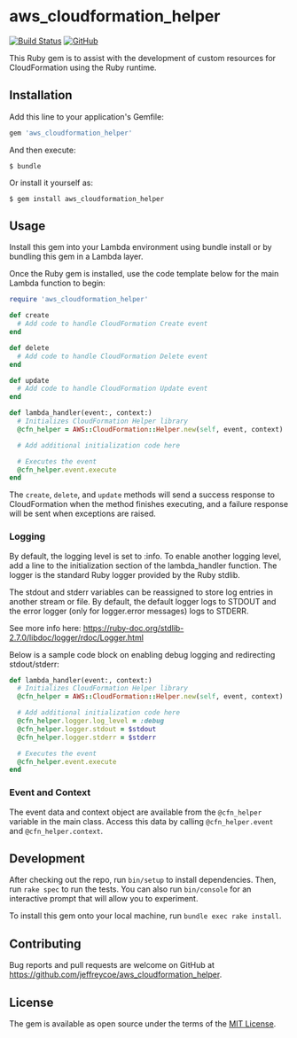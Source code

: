 # aws_cloudformation_helper
[![Build Status](https://travis-ci.org/jeffreycoe/aws_cloudformation_helper.svg?branch=master)](https://travis-ci.org/jeffreycoe/aws_cloudformation_helper)
[![GitHub](https://img.shields.io/github/license/jeffreycoe/aws_cloudformation_helper)](https://github.com/jeffreycoe/aws_cloudformation_helper/blob/master/LICENSE.txt)

This Ruby gem is to assist with the development of custom resources for CloudFormation using the Ruby runtime.

## Installation

Add this line to your application's Gemfile:

```ruby
gem 'aws_cloudformation_helper'
```

And then execute:

    $ bundle

Or install it yourself as:

    $ gem install aws_cloudformation_helper

## Usage

Install this gem into your Lambda environment using bundle install or by bundling this gem in a Lambda layer.

Once the Ruby gem is installed, use the code template below for the main Lambda function to begin:
```ruby
require 'aws_cloudformation_helper'

def create
  # Add code to handle CloudFormation Create event
end

def delete
  # Add code to handle CloudFormation Delete event
end

def update
  # Add code to handle CloudFormation Update event
end

def lambda_handler(event:, context:)
  # Initializes CloudFormation Helper library
  @cfn_helper = AWS::CloudFormation::Helper.new(self, event, context)

  # Add additional initialization code here

  # Executes the event
  @cfn_helper.event.execute
end
```

The `create`, `delete`, and `update` methods will send a success response to CloudFormation when the method finishes executing, and a failure response will be sent when exceptions are raised.

### Logging
By default, the logging level is set to :info. To enable another logging level, add a line to the initialization section of the lambda_handler function.  The logger is the standard Ruby logger provided by the Ruby stdlib. 

The stdout and stderr variables can be reassigned to store log entries in another stream or file. By default, the default logger logs to STDOUT and the error logger (only for logger.error messages) logs to STDERR.

See more info here: https://ruby-doc.org/stdlib-2.7.0/libdoc/logger/rdoc/Logger.html

Below is a sample code block on enabling debug logging and redirecting stdout/stderr:
```ruby
def lambda_handler(event:, context:)
  # Initializes CloudFormation Helper library
  @cfn_helper = AWS::CloudFormation::Helper.new(self, event, context)

  # Add additional initialization code here
  @cfn_helper.logger.log_level = :debug
  @cfn_helper.logger.stdout = $stdout
  @cfn_helper.logger.stderr = $stderr

  # Executes the event
  @cfn_helper.event.execute
end
```

### Event and Context

The event data and context object are available from the `@cfn_helper` variable in the main class.  Access this data by calling `@cfn_helper.event` and `@cfn_helper.context`.

## Development

After checking out the repo, run `bin/setup` to install dependencies. Then, run `rake spec` to run the tests. You can also run `bin/console` for an interactive prompt that will allow you to experiment.

To install this gem onto your local machine, run `bundle exec rake install`.

## Contributing

Bug reports and pull requests are welcome on GitHub at https://github.com/jeffreycoe/aws_cloudformation_helper.

## License

The gem is available as open source under the terms of the [MIT License](https://opensource.org/licenses/MIT).

